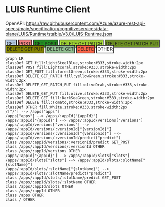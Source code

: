 # LUIS Runtime Client

OpenAPI: https://raw.githubusercontent.com/Azure/azure-rest-api-specs/main/specification/cognitiveservices/data-plane/LUIS/Runtime/stable/v3.0/LUIS-Runtime.json
<div>
<span style="padding:2px;background-color:lightSteelBlue;border: 2px solid">GET</span>
<span style="padding:2px;background-color:Lightcoral;border: 2px solid">POST</span>
<span style="padding:2px;background-color:forestGreen;border: 2px solid">GET POST</span>
<span style="padding:2px;background-color:yellowGreen;border: 2px solid">DELETE GET PATCH</span>
<span style="padding:2px;background-color:oliveDrab;border: 2px solid">DELETE GET PATCH PUT</span>
<span style="padding:2px;background-color:olive;border: 2px solid">DELETE GET PUT</span>
<span style="padding:2px;background-color:DarkSeaGreen;border: 2px solid">DELETE GET</span>
<span style="padding:2px;background-color:Tomato;border: 2px solid">DELETE</span>
<span style="padding:2px;background-color:White;border: 2px solid">OTHER</span>
</div>

```mermaid
graph LR
classDef GET fill:lightSteelBlue,stroke:#333,stroke-width:2px
classDef POST fill:Lightcoral,stroke:#333,stroke-width:2px
classDef GET_POST fill:forestGreen,stroke:#333,stroke-width:2px
classDef DELETE_GET_PATCH fill:yellowGreen,stroke:#333,stroke-width:2px
classDef DELETE_GET_PATCH_PUT fill:oliveDrab,stroke:#333,stroke-width:2px
classDef DELETE_GET_PUT fill:olive,stroke:#333,stroke-width:2px
classDef DELETE_GET fill:DarkSeaGreen,stroke:#333,stroke-width:2px
classDef DELETE fill:Tomato,stroke:#333,stroke-width:2px
classDef OTHER fill:White,stroke:#333,stroke-width:2px
/["/"] --> /apps["apps"]
/apps["apps"] --> /apps/:appId["{appId}"]
/apps/:appId["{appId}"] --> /apps/:appId/versions["versions"]
/apps/:appId/versions["versions"] --> /apps/:appId/versions/:versionId["{versionId}"]
/apps/:appId/versions/:versionId["{versionId}"] --> /apps/:appId/versions/:versionId/predict("predict")
class /apps/:appId/versions/:versionId/predict GET_POST
class /apps/:appId/versions/:versionId OTHER
class /apps/:appId/versions OTHER
/apps/:appId["{appId}"] --> /apps/:appId/slots["slots"]
/apps/:appId/slots["slots"] --> /apps/:appId/slots/:slotName["{slotName}"]
/apps/:appId/slots/:slotName["{slotName}"] --> /apps/:appId/slots/:slotName/predict("predict")
class /apps/:appId/slots/:slotName/predict GET_POST
class /apps/:appId/slots/:slotName OTHER
class /apps/:appId/slots OTHER
class /apps/:appId OTHER
class /apps OTHER
class / OTHER
```
